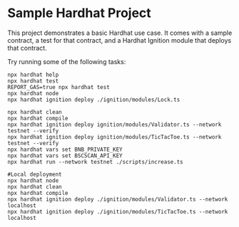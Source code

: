 # Sample Hardhat Project

This project demonstrates a basic Hardhat use case. It comes with a sample contract, a test for that contract, and a Hardhat Ignition module that deploys that contract.

Try running some of the following tasks:

```shell
npx hardhat help
npx hardhat test
REPORT_GAS=true npx hardhat test
npx hardhat node
npx hardhat ignition deploy ./ignition/modules/Lock.ts
```

```shell
npx hardhat clean
npx hardhat compile
npx hardhat ignition deploy ignition/modules/Validator.ts --network testnet --verify
npx hardhat ignition deploy ignition/modules/TicTacToe.ts --network testnet --verify
npx hardhat vars set BNB_PRIVATE_KEY
npx hardhat vars set BSCSCAN_API_KEY
npx hardhat run --network testnet ./scripts/increase.ts
```

```shell
#Local deployment
npx hardhat node
npx hardhat clean
npx hardhat compile
npx hardhat ignition deploy ./ignition/modules/Validator.ts --network localhost
npx hardhat ignition deploy ./ignition/modules/TicTacToe.ts --network localhost
```